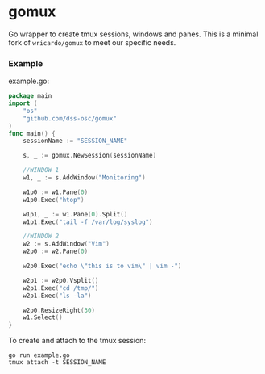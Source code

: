 gomux
=====

Go wrapper to create tmux sessions, windows and panes. This is a minimal fork of `wricardo/gomux` to meet our specific needs.

### Example
example.go:
```go
package main
import (
	"os"
	"github.com/dss-osc/gomux"
)
func main() {
	sessionName := "SESSION_NAME"

	s, _ := gomux.NewSession(sessionName)

	//WINDOW 1
	w1, _ := s.AddWindow("Monitoring")

	w1p0 := w1.Pane(0)
	w1p0.Exec("htop")

	w1p1, _ := w1.Pane(0).Split()
	w1p1.Exec("tail -f /var/log/syslog")

	//WINDOW 2
	w2 := s.AddWindow("Vim")
	w2p0 := w2.Pane(0)

	w2p0.Exec("echo \"this is to vim\" | vim -")

	w2p1 := w2p0.Vsplit()
	w2p1.Exec("cd /tmp/")
	w2p1.Exec("ls -la")

	w2p0.ResizeRight(30)
	w1.Select()
}
```

To create and attach to the tmux session:
```
go run example.go
tmux attach -t SESSION_NAME
```